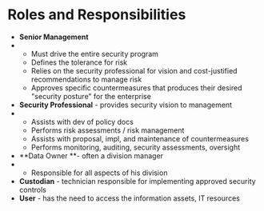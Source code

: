 # Roles and Responsibilities

* **Senior Management**
* * Must drive the entire security program
  * Defines the tolerance for risk
  * Relies on the security professional for vision and cost-justified recommendations to manage risk
  * Approves specific countermeasures that produces their desired 
    "security posture" for the enterprise
* **Security Professional** - provides security vision to management
* * Assists with dev of policy docs
  * Performs risk assessments / risk management
  * Assists with proposal, impl, and maintenance of countermeasures
  * Performs monitoring, auditing, security assessments, oversight
* **Data Owner **- often a division manager
* * Responsible for all aspects of his division
* **Custodian** - technician responsible for implementing approved security controls
* **User** - has the need to access the information assets, IT resources



